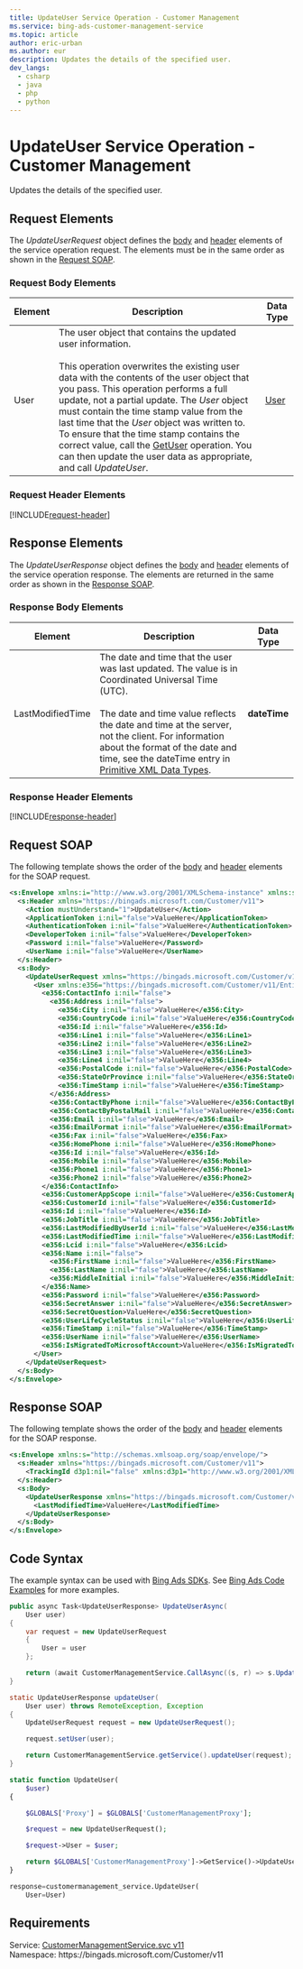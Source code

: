 ```yaml
---
title: UpdateUser Service Operation - Customer Management
ms.service: bing-ads-customer-management-service
ms.topic: article
author: eric-urban
ms.author: eur
description: Updates the details of the specified user.
dev_langs: 
  - csharp
  - java
  - php
  - python
---
```

# UpdateUser Service Operation - Customer Management
Updates the details of the specified user.

## <a name="request"></a>Request Elements
The *UpdateUserRequest* object defines the [body](#request-body) and [header](#request-header) elements of the service operation request. The elements must be in the same order as shown in the [Request SOAP](#request-soap). 

### <a name="request-body"></a>Request Body Elements

|Element|Description|Data Type|
|-----------|---------------|-------------|
|<a name="user"></a>User|The user object that contains the updated user information.<br /><br />This operation overwrites the existing user data with the contents of the user object that you pass. This operation performs a full update, not a partial update. The *User* object must contain the time stamp value from the last time that the *User* object was written to. To ensure that the time stamp contains the correct value, call the [GetUser](../customer-management-service/getuser.md) operation. You can then update the user data as appropriate, and call *UpdateUser*.|[User](user.md)|

### <a name="request-header"></a>Request Header Elements
[!INCLUDE[request-header](./includes/request-header.md)]

## <a name="response"></a>Response Elements
The *UpdateUserResponse* object defines the [body](#response-body) and [header](#response-header) elements of the service operation response. The elements are returned in the same order as shown in the [Response SOAP](#response-soap).

### <a name="response-body"></a>Response Body Elements

|Element|Description|Data Type|
|-----------|---------------|-------------|
|<a name="lastmodifiedtime"></a>LastModifiedTime|The date and time that the user was last updated. The value is in Coordinated Universal Time (UTC).<br/><br/> The date and time value reflects the date and time at the server, not the client. For information about the format of the date and time, see the dateTime entry in [Primitive XML Data Types](https://go.microsoft.com/fwlink/?linkid=859198).|**dateTime**|

### <a name="response-header"></a>Response Header Elements
[!INCLUDE[response-header](./includes/response-header.md)]

## <a name="request-soap"></a>Request SOAP
The following template shows the order of the [body](#request-body) and [header](#request-header) elements for the SOAP request.

```xml
<s:Envelope xmlns:i="http://www.w3.org/2001/XMLSchema-instance" xmlns:s="http://schemas.xmlsoap.org/soap/envelope/">
  <s:Header xmlns="https://bingads.microsoft.com/Customer/v11">
    <Action mustUnderstand="1">UpdateUser</Action>
    <ApplicationToken i:nil="false">ValueHere</ApplicationToken>
    <AuthenticationToken i:nil="false">ValueHere</AuthenticationToken>
    <DeveloperToken i:nil="false">ValueHere</DeveloperToken>
    <Password i:nil="false">ValueHere</Password>
    <UserName i:nil="false">ValueHere</UserName>
  </s:Header>
  <s:Body>
    <UpdateUserRequest xmlns="https://bingads.microsoft.com/Customer/v11">
      <User xmlns:e356="https://bingads.microsoft.com/Customer/v11/Entities" i:nil="false">
        <e356:ContactInfo i:nil="false">
          <e356:Address i:nil="false">
            <e356:City i:nil="false">ValueHere</e356:City>
            <e356:CountryCode i:nil="false">ValueHere</e356:CountryCode>
            <e356:Id i:nil="false">ValueHere</e356:Id>
            <e356:Line1 i:nil="false">ValueHere</e356:Line1>
            <e356:Line2 i:nil="false">ValueHere</e356:Line2>
            <e356:Line3 i:nil="false">ValueHere</e356:Line3>
            <e356:Line4 i:nil="false">ValueHere</e356:Line4>
            <e356:PostalCode i:nil="false">ValueHere</e356:PostalCode>
            <e356:StateOrProvince i:nil="false">ValueHere</e356:StateOrProvince>
            <e356:TimeStamp i:nil="false">ValueHere</e356:TimeStamp>
          </e356:Address>
          <e356:ContactByPhone i:nil="false">ValueHere</e356:ContactByPhone>
          <e356:ContactByPostalMail i:nil="false">ValueHere</e356:ContactByPostalMail>
          <e356:Email i:nil="false">ValueHere</e356:Email>
          <e356:EmailFormat i:nil="false">ValueHere</e356:EmailFormat>
          <e356:Fax i:nil="false">ValueHere</e356:Fax>
          <e356:HomePhone i:nil="false">ValueHere</e356:HomePhone>
          <e356:Id i:nil="false">ValueHere</e356:Id>
          <e356:Mobile i:nil="false">ValueHere</e356:Mobile>
          <e356:Phone1 i:nil="false">ValueHere</e356:Phone1>
          <e356:Phone2 i:nil="false">ValueHere</e356:Phone2>
        </e356:ContactInfo>
        <e356:CustomerAppScope i:nil="false">ValueHere</e356:CustomerAppScope>
        <e356:CustomerId i:nil="false">ValueHere</e356:CustomerId>
        <e356:Id i:nil="false">ValueHere</e356:Id>
        <e356:JobTitle i:nil="false">ValueHere</e356:JobTitle>
        <e356:LastModifiedByUserId i:nil="false">ValueHere</e356:LastModifiedByUserId>
        <e356:LastModifiedTime i:nil="false">ValueHere</e356:LastModifiedTime>
        <e356:Lcid i:nil="false">ValueHere</e356:Lcid>
        <e356:Name i:nil="false">
          <e356:FirstName i:nil="false">ValueHere</e356:FirstName>
          <e356:LastName i:nil="false">ValueHere</e356:LastName>
          <e356:MiddleInitial i:nil="false">ValueHere</e356:MiddleInitial>
        </e356:Name>
        <e356:Password i:nil="false">ValueHere</e356:Password>
        <e356:SecretAnswer i:nil="false">ValueHere</e356:SecretAnswer>
        <e356:SecretQuestion>ValueHere</e356:SecretQuestion>
        <e356:UserLifeCycleStatus i:nil="false">ValueHere</e356:UserLifeCycleStatus>
        <e356:TimeStamp i:nil="false">ValueHere</e356:TimeStamp>
        <e356:UserName i:nil="false">ValueHere</e356:UserName>
        <e356:IsMigratedToMicrosoftAccount>ValueHere</e356:IsMigratedToMicrosoftAccount>
      </User>
    </UpdateUserRequest>
  </s:Body>
</s:Envelope>
```

## <a name="response-soap"></a>Response SOAP
The following template shows the order of the [body](#response-body) and [header](#response-header) elements for the SOAP response.

```xml
<s:Envelope xmlns:s="http://schemas.xmlsoap.org/soap/envelope/">
  <s:Header xmlns="https://bingads.microsoft.com/Customer/v11">
    <TrackingId d3p1:nil="false" xmlns:d3p1="http://www.w3.org/2001/XMLSchema-instance">ValueHere</TrackingId>
  </s:Header>
  <s:Body>
    <UpdateUserResponse xmlns="https://bingads.microsoft.com/Customer/v11">
      <LastModifiedTime>ValueHere</LastModifiedTime>
    </UpdateUserResponse>
  </s:Body>
</s:Envelope>
```

## <a name="example"></a>Code Syntax
The example syntax can be used with [Bing Ads SDKs](~/guides/client-libraries.md). See [Bing Ads Code Examples](~/guides/code-examples.md) for more examples.
```csharp
public async Task<UpdateUserResponse> UpdateUserAsync(
	User user)
{
	var request = new UpdateUserRequest
	{
		User = user
	};

	return (await CustomerManagementService.CallAsync((s, r) => s.UpdateUserAsync(r), request));
}
```
```java
static UpdateUserResponse updateUser(
	User user) throws RemoteException, Exception
{
	UpdateUserRequest request = new UpdateUserRequest();

	request.setUser(user);

	return CustomerManagementService.getService().updateUser(request);
}
```
```php
static function UpdateUser(
	$user)
{

	$GLOBALS['Proxy'] = $GLOBALS['CustomerManagementProxy'];

	$request = new UpdateUserRequest();

	$request->User = $user;

	return $GLOBALS['CustomerManagementProxy']->GetService()->UpdateUser($request);
}
```
```python
response=customermanagement_service.UpdateUser(
	User=User)
```

## Requirements
Service: [CustomerManagementService.svc v11](https://clientcenter.api.bingads.microsoft.com/Api/CustomerManagement/v11/CustomerManagementService.svc)  
Namespace: https\://bingads.microsoft.com/Customer/v11  

